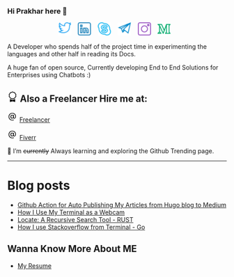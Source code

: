 ### Hi Prakhar here 👋
<p align='center'>
 <a href = https://twitter.com/me_prakhar><img height="30" src = "twitter.svg" ></a> &nbsp;&nbsp;  <a href = https://www.linkedin.com/in/pr4k><img height="30" src = "linkedin.svg" ></a> &nbsp;&nbsp;  <a href = https://join.skype.com/invite/oZkUaPq8hsnw><img height="30" src = "skype.svg" ></a> &nbsp;&nbsp; <a href = https://t.me/Prakharkaushik><img height="30" src = "telegram.svg" ></a> &nbsp;&nbsp; <a href = https://www.instagram.com/prakhar.kaush><img height="30" src = "instagram.svg" ></a> &nbsp;&nbsp;  <a href = https://medium.com/@pr4k><img height="30" src = "medium.svg" ></a> &nbsp;&nbsp; 

 </p>

A Developer who spends half of the project time in experimenting the languages and other half in reading
its Docs.

A huge fan of open source, Currently developing End to End Solutions for Enterprises using Chatbots :)

## ![bow](bow.svg) Also a Freelancer Hire me at:

![@](attherate.svg) <a href = https://www.freelancer.com/u/Prakhark19> Freelancer </a> <br>

![@](attherate.svg) <a href = https://www.fiverr.com/prakharkaushik> Fiverr </a>




🌱 I’m ~~currently~~ Always learning and exploring the
Github Trending page.


---

# Blog posts
<!-- BLOG-POST-LIST:START -->
- [Github Action for Auto Publishing My Articles from Hugo blog to Medium](https://dev.to/pr4k/github-action-for-auto-publishing-my-articles-from-hugo-blog-to-medium-1801)
- [How I Use My Terminal as a Webcam](https://dev.to/pr4k/how-i-use-my-terminal-as-a-webcam-2e60)
- [Locate: A Recursive Search Tool - RUST](https://dev.to/pr4k/locate-a-recursive-search-tool-rust-18if)
- [How I use Stackoverflow from Terminal - Go](https://dev.to/pr4k/how-i-use-stackoverflow-from-terminal-go-4jo5)
<!-- BLOG-POST-LIST:END -->

## Wanna Know More About ME

- [My Resume](https://pr4k.github.io/assets/Prakhar_CV.pdf)

